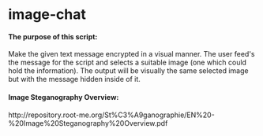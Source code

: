 # image-chat

<h4>The purpose of this script:</h4>
    <p>Make the given text message encrypted in a visual manner. The user feed's the message for the script and selects
    a suitable image (one which could hold the information). The output will be visually the same selected image
    but with the message hidden inside of it.</p>

<h4>Image Steganography Overview:</h4>
    http://repository.root-me.org/St%C3%A9ganographie/EN%20-%20Image%20Steganography%20Overview.pdf